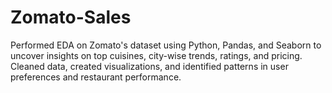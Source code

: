 # Zomato-Sales
 Performed EDA on Zomato's dataset using Python, Pandas, and Seaborn to uncover insights on top cuisines, city-wise trends, ratings, and pricing. Cleaned data, created visualizations, and identified patterns in user preferences and restaurant performance.
